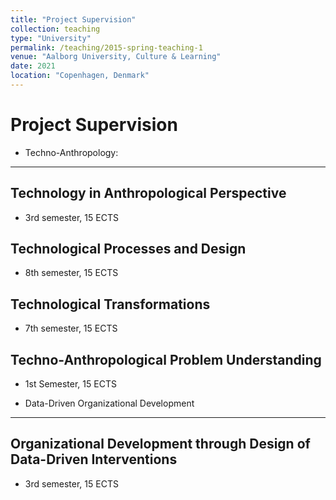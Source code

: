 ```yaml
---
title: "Project Supervision"
collection: teaching
type: "University"
permalink: /teaching/2015-spring-teaching-1
venue: "Aalborg University, Culture & Learning"
date: 2021
location: "Copenhagen, Denmark"
---
```


Project Supervision
======

* Techno-Anthropology:
------

Technology in Anthropological Perspective
------
* 3rd semester, 15 ECTS

Technological Processes and Design
------
* 8th semester, 15 ECTS

Technological Transformations
------
* 7th semester, 15 ECTS

Techno-Anthropological Problem Understanding
------
* 1st Semester, 15 ECTS

* Data-Driven Organizational Development
------

Organizational Development through Design of Data-Driven Interventions
------
* 3rd semester, 15 ECTS
